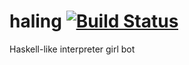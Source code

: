 # haling [![Build Status](https://travis-ci.org/asi1024/haling.svg)](https://travis-ci.org/asi1024/haling)
Haskell-like interpreter girl bot
